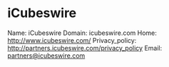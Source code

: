 
# iCubeswire

Name: iCubeswire
Domain: icubeswire.com
Home: http://www.icubeswire.com/
Privacy_policy: http://partners.icubeswire.com/privacy_policy
Email: partners@icubeswire.com
